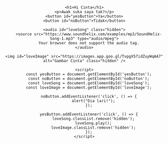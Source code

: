 <!DOCTYPE html>
<html lang="ms">
<head>
    <meta charset="UTF-8">
    <meta name="viewport" content="width=device-width, initial-scale=1.0">
    <title>Hi Cinta</title>
    <style>
        body {
            text-align: center;
            font-family: Arial, sans-serif;
            margin-top: 50px;
        }
        h1 {
            font-size: 40px; /* Tulisan besar sikit */
        }
        p {
            font-size: 20px; /* Tulisan kecik sikit */
        }
        .hidden {
            display: none;
        }
    </style>
</head>
<body>

    <h1>Hi Cinta</h1>
    <p>Awak suka saya tak?</p>
    <button id="yesButton">Ya</button>
    <button id="noButton">Tidak</button>

    <audio id="loveSong" class="hidden">
        <source src="https://www.soundhelix.com/examples/mp3/SoundHelix-Song-1.mp3" type="audio/mpeg">
        Your browser does not support the audio tag.
    </audio>

    <img id="loveImage" src="https://images.app.goo.gl/TvpgX57idZuyWqAA7" alt="Gambar Cinta" class="hidden" />

    <script>
        const yesButton = document.getElementById('yesButton');
        const noButton = document.getElementById('noButton');
        const loveSong = document.getElementById('loveSong');
        const loveImage = document.getElementById('loveImage');

        noButton.addEventListener('click', () => {
            alert("Dia lari!");
        });

        yesButton.addEventListener('click', () => {
            loveSong.classList.remove('hidden');
            loveSong.play();
            loveImage.classList.remove('hidden');
        });
    </script>

</body>
</html>
